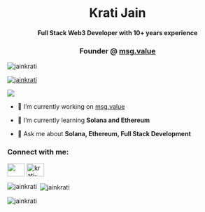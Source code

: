 <h1 align="center">Krati Jain</h1>
<h4 align="center">Full Stack Web3 Developer with 10+ years experience</h4>

<h3 align="center">Founder @ <a href="http://msgvalue.com">msg.value</a></h3>

<p align="left"> <img src="https://komarev.com/ghpvc/?username=jainkrati&label=Profile%20views&color=0e75b6&style=flat" alt="jainkrati" /> </p>

<p align="left"> <a href="https://github.com/ryo-ma/github-profile-trophy"><img src="https://github-profile-trophy.vercel.app/?username=jainkrati" alt="jainkrati" /></a> </p>

<p align="left"> <a href="https://twitter.com/kratijain" target="blank"><img src="https://img.shields.io/twitter/follow/kratijain?logo=twitter&style=for-the-badge" /></a> </p>

- 🔭 I’m currently working on [msg.value](http://msgvalue.com)

- 🌱 I’m currently learning **Solana and Ethereum**

- 💬 Ask me about **Solana, Ethereum, Full Stack Development**


<h3 align="left">Connect with me:</h3>
<p align="left">
<a href="https://twitter.com/kratijain" target="blank"><img align="center" src="https://raw.githubusercontent.com/rahuldkjain/github-profile-readme-generator/master/src/images/icons/Social/twitter.svg" height="30" width="40" /></a>
<a href="https://www.linkedin.com/in/krati-jain-56182460/" target="blank"><img align="center" src="https://raw.githubusercontent.com/rahuldkjain/github-profile-readme-generator/master/src/images/icons/Social/linked-in-alt.svg" alt="krati-jain-56182460" height="30" width="40" /></a>
  
</p>

<p><img align="left" src="https://github-readme-stats.vercel.app/api/top-langs?username=jainkrati&show_icons=true&locale=en&layout=compact" alt="jainkrati" /></p>

<p>&nbsp;<img align="center" src="https://github-readme-stats.vercel.app/api?username=jainkrati&show_icons=true&locale=en" alt="jainkrati" /></p>

<p><img align="center" src="https://github-readme-streak-stats.herokuapp.com/?user=jainkrati&" alt="jainkrati" /></p>



